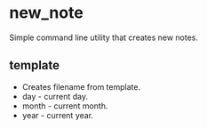 # new_note
Simple command line utility that creates new notes.

## template
 - Creates filename from template.
 - day - current day.
 - month - current month.
 - year - current year.
